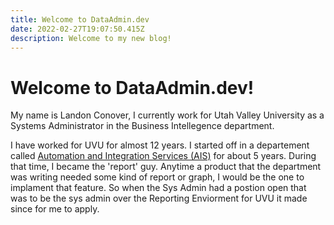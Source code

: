```yaml
---
title: Welcome to DataAdmin.dev
date: 2022-02-27T19:07:50.415Z
description: Welcome to my new blog!
---
```

# Welcome to DataAdmin.dev!

My name is Landon Conover, I currently work for Utah Valley University as a Systems Administrator in the Business Intellegence department.

I have worked for UVU for almost 12 years. I started off in a departement called [Automation and Integration Services (AIS)](https://uvu.edu/ais/) for about 5 years. During that time, I became the 'report' guy. Anytime a product that the department was writing needed some kind of report or graph, I would be the one to implament that feature. So when the Sys Admin had a postion open that was to be the sys admin over the Reporting Enviorment for UVU it made since for me to apply.